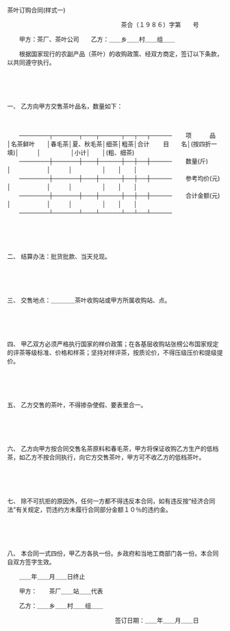 



茶叶订购合同(样式一)



 

　　　　　　　　　　　　　　　　　　　茶合（１９８６）字第　　号

　　甲方：茶厂、茶叶公司　　乙方：＿＿乡＿＿村＿＿组＿＿

　　根据国家现行的农副产品（茶叶）的收购政策、经双方商定，签订以下条款，以共同遵守执行。

　　 

　　

一、
乙方向甲方交售茶叶品名，数量如下：

　　


　　───────┬──────┬───┬─────┬──┬──┬─────
　　项　　　品　　│名茶鲜叶　　│春毛茶│夏、秋毛茶│细茶│粗茶│合计
　　目　　名│(按四折一填)│　　　│　　　　　│小计│　　│(粗、细茶)
　　───────┼──────┼───┼─────┼──┼──┼─────
　　数量(斤)　　　│　　　　　　│　　　│　　　　　│　　│　　│
　　───────┼──────┼───┼─────┼──┼──┼─────
　　参考均价(元)　│　　　　　　│　　　│　　　　　│　　│　　│
　　───────┼──────┼───┼─────┼──┼──┼─────
　　合计金额(元)　│　　　　　　│　　　│　　　　　│　　│　　│
　　───────┴──────┴───┴─────┴──┴──┴─────
　　


　　 

　　

二、
结算办法：批货批款、当天兑现。

　　 

　　

三、
交售地点：＿＿＿＿茶叶收购站或甲方所属收购站、点。

　　 

　　

四、
甲乙双方必须严格执行国家的样价政策；在各基层收购站张榜公布国家规定的评茶等级标准、价格和样茶；坚持对样评茶，按质论价，不得压级压价和提级提价。

　　 

　　

五、
乙方交售的茶叶，不得掺杂使假、要表里合一。

　　 

　　

六、
乙方向甲方按合同交售名茶原料和春毛茶，甲方将保证收购乙方生产的低档茶，如乙方不按合同执行，向它方交售茶叶，甲方可不收乙方的低档茶叶。

　　 

　　

七、
除不可抗拒的原因外，任何一方都不得违反本合同，如有违反按“经济合同法”有关规定，罚违约方未履行合同部分金额１０％的违约金。

　　 

　　

八、
本合同一式四份，甲乙方各执一份。乡政府和当地工商部门各一份。本合同自双方签字生效。

　　＿＿年＿＿月＿＿日终止

　　甲方：　　茶厂＿＿站＿＿代表

　　乙方：＿＿乡＿＿村＿＿组＿＿

　　　　　　　　　　　　　　　　　　签订日期：＿＿年＿＿月＿＿日